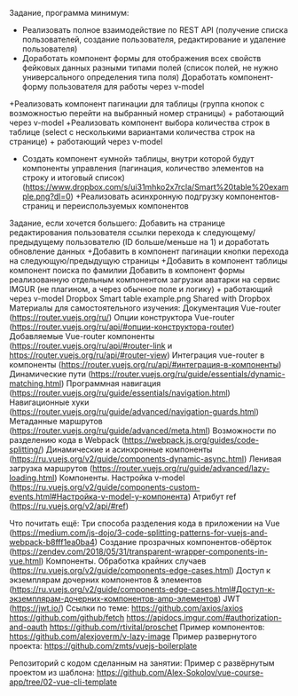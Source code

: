Задание, программа минимум:
+ Реализовать полное взаимодействие по REST API (получение списка пользователей, создание пользователя, редактирование и удаление пользователя)
+ Доработать компонент формы для отображения всех свойств фейковых данных разными типами полей (список полей, не нужно универсального определения типа поля)
Доработать компонент-форму пользователя для работы через v-model

+Реализовать компонент пагинации для таблицы (группа кнопок с возможностью перейти на выбранный номер страницы) + работающий через v-model
+Реализовать компонент выбора количества строк в таблице (select с несколькими вариантами количества строк на странице) + работающий через v-model
+ Создать компонент «умной» таблицы, внутри которой будут компоненты управления  (пагинация, количество элементов на строку и итоговый список) (https://www.dropbox.com/s/ui31mhko2x7rcla/Smart%20table%20example.png?dl=0)
+Реализовать асинхронную подгрузку компонентов-страниц и переиспользуемых компонентов

Задание, если хочется большего:
Добавить на странице редактирования пользователя ссылки перехода к следующему/предыдущему пользователю (ID больше/меньше на 1) и доработать обновление данных
+Добавить в компонент пагинации кнопки перехода на следующую/предыдущую страницы
+Добавить в компонент таблицы компонент поиска по фамилии
Добавить в компонент формы реализованную отдельным компонентом загрузки аватарки на сервис IMGUR (не плагином, а через обычное поле и логику) + работающий через v-model
Dropbox
Smart table example.png
Shared with Dropbox
Материалы для самостоятельного изучения:
Документация Vue-router (https://router.vuejs.org/ru/)
Опции конструктора Vue-router (https://router.vuejs.org/ru/api/#опции-конструктора-router)
Добавляемые Vue-router компоненты (https://router.vuejs.org/ru/api/#router-link и https://router.vuejs.org/ru/api/#router-view)
Интеграция vue-router в компоненты (https://router.vuejs.org/ru/api/#интеграция-в-компоненты)
Динамические пути (https://router.vuejs.org/ru/guide/essentials/dynamic-matching.html)
Программная навигация (https://router.vuejs.org/ru/guide/essentials/navigation.html)
Навигационные хуки (https://router.vuejs.org/ru/guide/advanced/navigation-guards.html)
Метаданные маршрутов (https://router.vuejs.org/ru/guide/advanced/meta.html)
Возможности по разделению кода в Webpack (https://webpack.js.org/guides/code-splitting/)
Динамические и асинхронные компоненты (https://ru.vuejs.org/v2/guide/components-dynamic-async.html)
Ленивая загрузка маршрутов (https://router.vuejs.org/ru/guide/advanced/lazy-loading.html)
Компоненты. Настройка v-model (https://ru.vuejs.org/v2/guide/components-custom-events.html#Настройка-v-model-у-компонента)
Атрибут ref (https://ru.vuejs.org/v2/api/#ref)

Что почитать ещё:
Три способа разделения кода в приложении на Vue (https://medium.com/js-dojo/3-code-splitting-patterns-for-vuejs-and-webpack-b8fff1ea0ba4)
Создание прозрачных компонентов-обёрток (https://zendev.com/2018/05/31/transparent-wrapper-components-in-vue.html)
Компоненты. Обработка крайних случаев (https://ru.vuejs.org/v2/guide/components-edge-cases.html)
Доступ к экземплярам дочерних компонентов & элементов (https://ru.vuejs.org/v2/guide/components-edge-cases.html#Доступ-к-экземплярам-дочерних-компонентов-amp-элементов)
JWT (https://jwt.io/)
Ссылки по теме:
https://github.com/axios/axios
https://github.com/github/fetch
https://apidocs.imgur.com/#authorization-and-oauth
https://github.com/rtivital/proschet
Пример компонентов: https://github.com/alexjoverm/v-lazy-image
Пример развернутого проекта: https://github.com/zmts/vuejs-boilerplate

Репозиторий с кодом сделанным на занятии:
Пример с развёрнутым проектом из шаблона: https://github.com/Alex-Sokolov/vue-course-app/tree/02-vue-cli-template